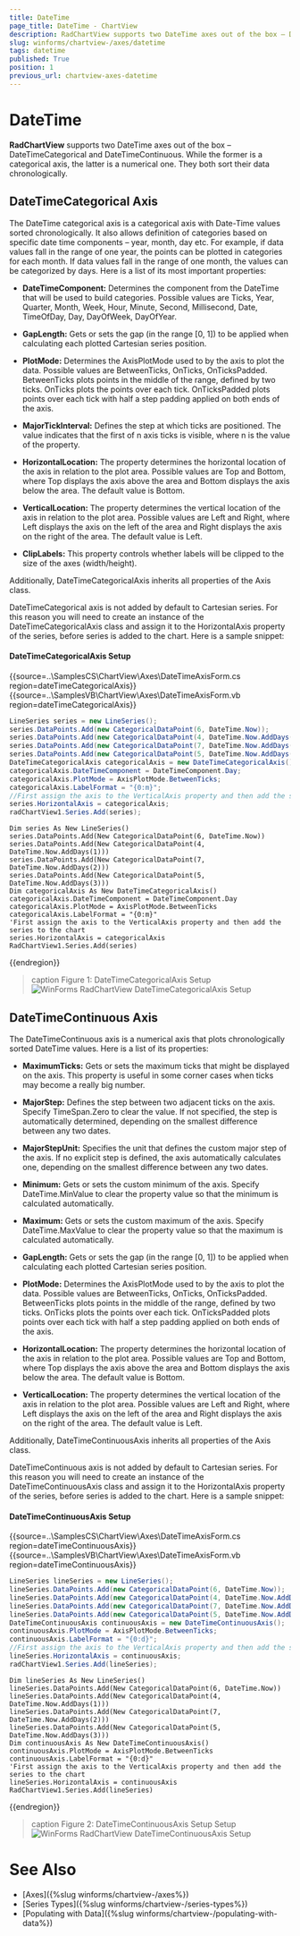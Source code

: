 ```yaml
---
title: DateTime
page_title: DateTime - ChartView
description: RadChartView supports two DateTime axes out of the box – DateTimeCategorical and DateTimeContinuous. While the former is a categorical axis, the latter is a numerical one. They both sort their data chronologically.
slug: winforms/chartview-/axes/datetime
tags: datetime
published: True
position: 1
previous_url: chartview-axes-datetime
---
```


# DateTime

__RadChartView__ supports two DateTime axes out of the box – DateTimeCategorical and DateTimeContinuous. While the former is a categorical axis, the latter is a numerical one. They both sort their data chronologically.

## DateTimeCategorical Axis

The DateTime categorical axis is a categorical axis with Date-Time values sorted chronologically. It also allows definition of categories based on specific date time components – year, month, day etc. For example, if data values fall in the range of one year, the points can be plotted in categories for each month. If data values fall in the range of one month, the values can be categorized by days. Here is a list of its most important properties:

* __DateTimeComponent:__ Determines the component from the DateTime that will be used to build categories. Possible values are Ticks, Year, Quarter, Month, Week, Hour, Minute, Second, Millisecond, Date, TimeOfDay, Day, DayOfWeek, DayOfYear.

* __GapLength:__ Gets or sets the gap (in the range [0, 1]) to be applied when calculating each plotted Cartesian series position.

* __PlotMode:__ Determines the AxisPlotMode used to by the axis to plot the data. Possible values are BetweenTicks, OnTicks, OnTicksPadded. BetweenTicks plots points in the middle of the range, defined by two ticks. OnTicks plots the points over each tick. OnTicksPadded plots points over each tick with half a step padding applied on both ends of the axis.

* __MajorTickInterval:__ Defines the step at which ticks are positioned. The value indicates that the first of n axis ticks is visible, where n is the value of the property.

* __HorizontalLocation:__ The property determines the horizontal location of the axis in relation to the plot area. Possible values are Top and Bottom, where Top displays the axis above the area and Bottom displays the axis below the area. The default value is Bottom.

* __VerticalLocation:__ The property determines the vertical location of the axis in relation to the plot area. Possible values are Left and Right, where Left displays the axis on the left of the area and Right displays the axis on the right of the area. The default value is Left.

* __ClipLabels:__ This property controls whether labels will be clipped to the size of the axes (width/height).

Additionally, DateTimeCategoricalAxis inherits all properties of the Axis class.

DateTimeCategorical axis is not added by default to Cartesian series. For this reason you will need to create an instance of the DateTimeCategoricalAxis class and assign it to the HorizontalAxis property of the series, before series is added to the chart. Here is a sample snippet: 

#### DateTimeCategoricalAxis Setup

{{source=..\SamplesCS\ChartView\Axes\DateTimeAxisForm.cs region=dateTimeCategoricalAxis}} 
{{source=..\SamplesVB\ChartView\Axes\DateTimeAxisForm.vb region=dateTimeCategoricalAxis}} 

````C#
LineSeries series = new LineSeries();
series.DataPoints.Add(new CategoricalDataPoint(6, DateTime.Now));
series.DataPoints.Add(new CategoricalDataPoint(4, DateTime.Now.AddDays(1)));
series.DataPoints.Add(new CategoricalDataPoint(7, DateTime.Now.AddDays(2)));
series.DataPoints.Add(new CategoricalDataPoint(5, DateTime.Now.AddDays(3)));
DateTimeCategoricalAxis categoricalAxis = new DateTimeCategoricalAxis();
categoricalAxis.DateTimeComponent = DateTimeComponent.Day;
categoricalAxis.PlotMode = AxisPlotMode.BetweenTicks;
categoricalAxis.LabelFormat = "{0:m}";
//First assign the axis to the VerticalAxis property and then add the series to the chart
series.HorizontalAxis = categoricalAxis;
radChartView1.Series.Add(series);

````
````VB.NET
Dim series As New LineSeries()
series.DataPoints.Add(New CategoricalDataPoint(6, DateTime.Now))
series.DataPoints.Add(New CategoricalDataPoint(4, DateTime.Now.AddDays(1)))
series.DataPoints.Add(New CategoricalDataPoint(7, DateTime.Now.AddDays(2)))
series.DataPoints.Add(New CategoricalDataPoint(5, DateTime.Now.AddDays(3)))
Dim categoricalAxis As New DateTimeCategoricalAxis()
categoricalAxis.DateTimeComponent = DateTimeComponent.Day
categoricalAxis.PlotMode = AxisPlotMode.BetweenTicks
categoricalAxis.LabelFormat = "{0:m}"
'First assign the axis to the VerticalAxis property and then add the series to the chart
series.HorizontalAxis = categoricalAxis
RadChartView1.Series.Add(series)

````

{{endregion}}

>caption Figure 1: DateTimeCategoricalAxis Setup
![WinForms RadChartView DateTimeCategoricalAxis Setup](images/chartview-axes-datetimel001.png)

## DateTimeContinuous Axis

The DateTimeContinuous axis is a numerical axis that plots chronologically sorted DateTime values. Here is a list of its properties:

* __MaximumTicks:__ Gets or sets the maximum ticks that might be displayed on the axis. This property is useful in some corner cases when ticks may become a really big number.

* __MajorStep:__ Defines the step between two adjacent ticks on the axis. Specify TimeSpan.Zero to clear the value. If not specified, the step is automatically determined, depending on the smallest difference between any two dates.

* __MajorStepUnit:__ Specifies the unit that defines the custom major step of the axis. If no explicit step is defined, the axis automatically calculates one, depending on the smallest difference between any two dates.

* __Minimum:__  Gets or sets the custom minimum of the axis. Specify DateTime.MinValue to clear the property value so that the minimum is calculated automatically.

* __Maximum:__ Gets or sets the custom maximum of the axis. Specify DateTime.MaxValue to clear the property value so that the maximum is calculated automatically.

* __GapLength:__ Gets or sets the gap (in the range [0, 1]) to be applied when calculating each plotted Cartesian series position.

* __PlotMode:__ Determines the AxisPlotMode used to by the axis to plot the data. Possible values are BetweenTicks, OnTicks, OnTicksPadded. BetweenTicks plots points in the middle of the range, defined by two ticks. OnTicks plots the points over each tick. OnTicksPadded plots points over each tick with half a step padding applied on both ends of the axis.

* __HorizontalLocation:__ The property determines the horizontal location of the axis in relation to the plot area. Possible values are Top and Bottom, where Top displays the axis above the area and Bottom displays the axis below the area. The default value is Bottom.

* __VerticalLocation:__ The property determines the vertical location of the axis in relation to the plot area. Possible values are Left and Right, where Left displays the axis on the left of the area and Right displays the axis on the right of the area. The default value is Left.

Additionally, DateTimeContinuousAxis inherits all properties of the Axis class.

DateTimeContinuous axis is not added by default to Cartesian series. For this reason you will need to create an instance of the DateTimeContinuousAxis class and assign it to the HorizontalAxis property of the series, before series is added to the chart. Here is a sample snippet: 

#### DateTimeContinuousAxis Setup

{{source=..\SamplesCS\ChartView\Axes\DateTimeAxisForm.cs region=dateTimeContinuousAxis}} 
{{source=..\SamplesVB\ChartView\Axes\DateTimeAxisForm.vb region=dateTimeContinuousAxis}} 

````C#
LineSeries lineSeries = new LineSeries();
lineSeries.DataPoints.Add(new CategoricalDataPoint(6, DateTime.Now));
lineSeries.DataPoints.Add(new CategoricalDataPoint(4, DateTime.Now.AddDays(1)));
lineSeries.DataPoints.Add(new CategoricalDataPoint(7, DateTime.Now.AddDays(2)));
lineSeries.DataPoints.Add(new CategoricalDataPoint(5, DateTime.Now.AddDays(3)));
DateTimeContinuousAxis continuousAxis = new DateTimeContinuousAxis();
continuousAxis.PlotMode = AxisPlotMode.BetweenTicks;
continuousAxis.LabelFormat = "{0:d}";
//First assign the axis to the VerticalAxis property and then add the series to the chart
lineSeries.HorizontalAxis = continuousAxis;
radChartView1.Series.Add(lineSeries);

````
````VB.NET
Dim lineSeries As New LineSeries()
lineSeries.DataPoints.Add(New CategoricalDataPoint(6, DateTime.Now))
lineSeries.DataPoints.Add(New CategoricalDataPoint(4, DateTime.Now.AddDays(1)))
lineSeries.DataPoints.Add(New CategoricalDataPoint(7, DateTime.Now.AddDays(2)))
lineSeries.DataPoints.Add(New CategoricalDataPoint(5, DateTime.Now.AddDays(3)))
Dim continuousAxis As New DateTimeContinuousAxis()
continuousAxis.PlotMode = AxisPlotMode.BetweenTicks
continuousAxis.LabelFormat = "{0:d}"
'First assign the axis to the VerticalAxis property and then add the series to the chart
lineSeries.HorizontalAxis = continuousAxis
RadChartView1.Series.Add(lineSeries)

````

{{endregion}} 

>caption Figure 2: DateTimeContinuousAxis Setup Setup
![WinForms RadChartView DateTimeContinuousAxis Setup](images/chartview-axes-datetimel002.png)

# See Also

* [Axes]({%slug winforms/chartview-/axes%})
* [Series Types]({%slug winforms/chartview-/series-types%})
* [Populating with Data]({%slug winforms/chartview-/populating-with-data%})
